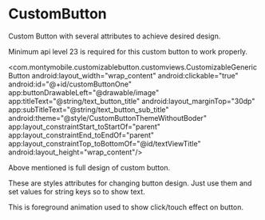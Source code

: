 # CustomButton
Custom Button with several attributes to achieve desired design.

Minimum api level 23 is required for this custom button to work properly.

<com.montymobile.customizablebutton.customviews.CustomizableGenericButton
        android:layout_width="wrap_content"
        android:clickable="true"
        android:id="@+id/customButtonOne"
        app:buttonDrawableLeft="@drawable/image"
        app:titleText="@string/text_button_title"
        android:layout_marginTop="30dp"
        app:subTitleText="@string/text_button_sub_title"
        android:theme="@style/CustomButtonThemeWithoutBoder"
        app:layout_constraintStart_toStartOf="parent"
        app:layout_constraintEnd_toEndOf="parent"
        app:layout_constraintTop_toBottomOf="@id/textViewTitle"
        android:layout_height="wrap_content"/>
        
 Above mentioned is full design of custom button.
 
 <style name="CustomButtonThemeWithBoder" parent="android:Theme">
        <item name="customButtonBackgroundStyle">@drawable/button_background_rounded_corner</item>
        <item name="customButtonTitleTextColor">@color/purple_700</item>
        <item name="customButtonSubTitleTextColor">@color/nepal_color</item>
        <item name="customButtonTitleTextStyle">normal</item>
        <item name="customButtonSubTitleTextStyle">normal</item>
        <item name="customButtonTitleTextSize">12</item>
        <item name="customButtonSubTitleTextSize">12</item>
        <item name="buttonDrawableLeftWidth">60dp</item>
        <item name="buttonDrawableLeftHeight">60dp</item>
        <item name="android:foreground">@drawable/ripple_animation</item>
        <item name="android:paddingLeft">10dp</item>
        <item name="android:paddingRight">10dp</item>
        <item name="android:paddingTop">4dp</item>
        <item name="android:paddingBottom">4dp</item>
 </style>
 
 These are styles attributes for changing button design.
 Just use them and set values for string keys so to show text.
 
 <?xml version="1.0" encoding="utf-8"?>
<ripple xmlns:android="http://schemas.android.com/apk/res/android"
    android:color="@color/nepal_color"/>
    
This is foreground animation used to show click/touch effect on button.

